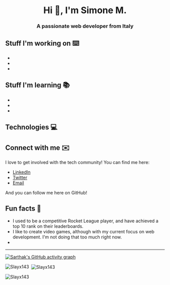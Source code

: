 <!-- # Hi, welcome to my profile 👋
I'm **Simone** (he/him) - a IT based web developer! <!-- currently employed at [Aspenify](https://www.aspenify.com/)!🚀-->
<!-- <p align="center">
  <img src="https://camo.githubusercontent.com/f6decabc6a509fd6d5d8a1053fedc3ad96458e223c6a9f8f312d125b6e833c7b/68747470733a2f2f692e696d6775722e636f6d2f6958754c3148472e706e67"/>    <!-- https://cdn.dribbble.com/users/1162077/screenshots/3848914/programmer.gif -->
<!-- </p> -->
<h1 align="center">Hi 👋, I'm Simone M.</h1>
<h3 align="center">A passionate web developer from Italy</h3>

## Stuff I'm working on ⌨️
- <!-- Creating a [Twitter Clone](https://github.com/arkii1/twitter-app) -->
- <!-- Redesigning my portfolio site in Figma -->
- <!-- Cleaning up my github profile and previous projects -->

## Stuff I'm learning 📚
- <!-- All the cool stuff you can do with **Firebase** -->
- <!-- Improving my knowledge of **backend** in the MERN stack -->
- <!-- React's **Context API** -->

## Technologies  💻
<!--
| Languages     | Frameworks    | Testing |  Version Control | Environment   | Database             |  Other       |
| ------------- | ------------- | ------- | ---------------- | ------------- | -------------------- | ------------ |
| JavaScript    | React         | Jest    | Git              | Ubunutu       | Mongodb              | npm          |
| HTML          | NodeJS        |         | GitHub           | VSCode        | FireStore (Firebase) | Webpack      | 
| CSS           | Express       |         | GitLab           | Windows       |                      | Firebase     |
| C#            | Mono          |         |                  | Visual Studio |                      | Unity        |
|               | Bootstrap     |         |                  |               |                      |              |
|               | SCSS          |         |                  |               |                      |              |

 Other stuff to add: 
- mongoose
- C++? Python? Jupyter Notebook? Matlab? RStudio?
-  -->

## Connect with me ✉️
I love to get involved with the tech community! You can find me here:
- [LinkedIn]()
- [Twitter]()
- [Email](simo.maliziola@yahoo.it)

And you can follow me here on GitHub!

## Fun facts 🎈
- I used to be a competitive Rocket League player, and have achieved a top 10 rank on their leaderboards.
- I like to create video games, although with my current focus on web development. I'm not doing that too much right now.
-
<hr>

[![Sarthak's GitHub activity graph](https://activity-graph.herokuapp.com/graph?username=slayx143&&theme=xcode)](https://github.com/Slayx143)

<p><img align="left" src="https://github-readme-stats.vercel.app/api/top-langs?username=slayx143&show_icons=true&locale=en&layout=compact&theme=tokyonight" alt="Slayx143" /></p>

<p>&nbsp;<img align="center" src="https://github-readme-stats.vercel.app/api?username=slayx143&show_icons=true&locale=en&theme=tokyonight" alt="Slayx143" /></p>

<p><img align="center" src="https://github-readme-streak-stats.herokuapp.com/?user=slayx143&&theme=tokyonight" alt="Slayx143" /></p>



<!-- **Slayx143/Slayx143** is a ✨ _special_ ✨ repository because its `README.md` (this file) appears on your GitHub profile.

Here are some ideas to get you started:

- 🔭 I’m currently working on ...
- 🌱 I’m currently learning ...
- 👯 I’m looking to collaborate on ...
- 🤔 I’m looking for help with ...
- 💬 Ask me about ...
- 📫 How to reach me: ...
- 😄 Pronouns: ...
- ⚡ Fun fact: ...
-->
